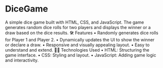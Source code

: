# DiceGame
A simple dice game built with HTML, CSS, and JavaScript.
The game generates random dice rolls for two players and displays the winner or a draw based on the dice results.
🛠 Features
•	Randomly generates dice rolls for Player 1 and Player 2.
•	Dynamically updates the UI to show the winner or declare a draw.
•	Responsive and visually appealing layout.
•	Easy to understand and extend.
👩‍💻 Technologies Used
•	HTML: Structuring the game interface.
•	CSS: Styling and layout.
•	JavaScript: Adding game logic and interactivity.

